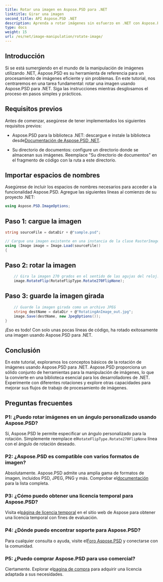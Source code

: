 ```yaml
---
title: Rotar una imagen en Aspose.PSD para .NET
linktitle: Girar una imagen
second_title: API Aspose.PSD .NET
description: Aprenda a rotar imágenes sin esfuerzo en .NET con Aspose.PSD. Sigue nuestro tutorial paso a paso.
type: docs
weight: 15
url: /es/net/image-manipulation/rotate-image/
---
```

## Introducción

Si se está sumergiendo en el mundo de la manipulación de imágenes utilizando .NET, Aspose.PSD es su herramienta de referencia para un procesamiento de imágenes eficiente y sin problemas. En este tutorial, nos centraremos en una tarea fundamental: rotar una imagen usando Aspose.PSD para .NET. Siga las instrucciones mientras desglosamos el proceso en pasos simples y prácticos.

## Requisitos previos

Antes de comenzar, asegúrese de tener implementados los siguientes requisitos previos:

-  Aspose.PSD para la biblioteca .NET: descargue e instale la biblioteca desde[Documentación de Aspose.PSD .NET](https://reference.aspose.com/psd/net/).

- Su directorio de documentos: configure un directorio donde se almacenan sus imágenes. Reemplace "Su directorio de documentos" en el fragmento de código con la ruta a este directorio.

## Importar espacios de nombres

Asegúrese de incluir los espacios de nombres necesarios para acceder a la funcionalidad Aspose.PSD. Agregue las siguientes líneas al comienzo de su proyecto .NET:

```csharp
using Aspose.PSD.ImageOptions;
```

## Paso 1: cargue la imagen

```csharp
string sourceFile = dataDir + @"sample.psd";

// Cargue una imagen existente en una instancia de la clase RasterImage
using (Image image = Image.Load(sourceFile))
{
```

## Paso 2: rotar la imagen

```csharp
    // Gira la imagen 270 grados en el sentido de las agujas del reloj.
    image.RotateFlip(RotateFlipType.Rotate270FlipNone);
```

## Paso 3: guarde la imagen girada

```csharp
    // Guarde la imagen girada como un archivo JPEG
    string destName = dataDir + @"RotatingAnImage_out.jpg";
    image.Save(destName, new JpegOptions());
}
```

¡Eso es todo! Con solo unas pocas líneas de código, ha rotado exitosamente una imagen usando Aspose.PSD para .NET.

## Conclusión

En este tutorial, exploramos los conceptos básicos de la rotación de imágenes usando Aspose.PSD para .NET. Aspose.PSD proporciona un sólido conjunto de herramientas para la manipulación de imágenes, lo que la convierte en una biblioteca esencial para los desarrolladores de .NET. Experimente con diferentes rotaciones y explore otras capacidades para mejorar sus flujos de trabajo de procesamiento de imágenes.

## Preguntas frecuentes

### P1: ¿Puedo rotar imágenes en un ángulo personalizado usando Aspose.PSD?

 Sí, Aspose.PSD le permite especificar un ángulo personalizado para la rotación. Simplemente reemplace el`RotateFlipType.Rotate270FlipNone` línea con el ángulo de rotación deseado.

### P2: ¿Aspose.PSD es compatible con varios formatos de imagen?

 Absolutamente. Aspose.PSD admite una amplia gama de formatos de imagen, incluidos PSD, JPEG, PNG y más. Comprobar el[documentación](https://reference.aspose.com/psd/net/) para la lista completa.

### P3: ¿Cómo puedo obtener una licencia temporal para Aspose.PSD?

 Visita el[página de licencia temporal](https://purchase.aspose.com/temporary-license/) en el sitio web de Aspose para obtener una licencia temporal con fines de evaluación.

### P4: ¿Dónde puedo encontrar soporte para Aspose.PSD?

 Para cualquier consulta o ayuda, visite el[Foro Aspose.PSD](https://forum.aspose.com/c/psd/34) y conectarse con la comunidad.

### P5: ¿Puedo comprar Aspose.PSD para uso comercial?

 Ciertamente. Explorar el[pagina de compra](https://purchase.aspose.com/buy) para adquirir una licencia adaptada a sus necesidades.